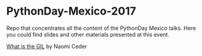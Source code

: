 # PythonDay-Mexico-2017
Repo that concentrates all the content of the PythonDay Mexico talks. Here you could find slides and other materials presented at this event.

[What is the GIL](https://goo.gl/ccveF4) by Naomi Ceder
